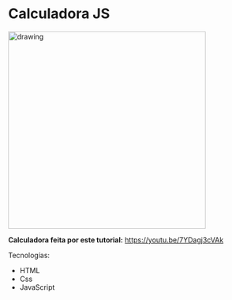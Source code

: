 # Calculadora JS

<img src="https://i.ibb.co/QJBNx5v/Screen-Shot-2021-01-31-at-22-41-36.png" alt="drawing" width="400"/>

**Calculadora feita por este tutorial:** https://youtu.be/7YDagj3cVAk

Tecnologías:
- HTML
- Css
- JavaScript
